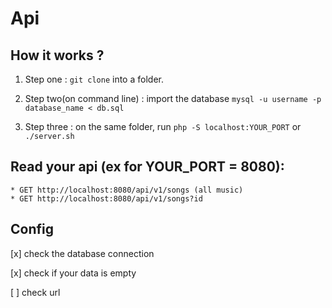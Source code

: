# Api

## How it works ?

1. Step one : `git clone` into a folder.

2. Step two(on command line) : import the database `mysql -u username -p database_name < db.sql`

3.  Step three : on the same folder, run `php -S localhost:YOUR_PORT` or `./server.sh`

## Read your api (ex for YOUR_PORT = 8080):

    * GET http://localhost:8080/api/v1/songs (all music)
    * GET http://localhost:8080/api/v1/songs?id 
    

## Config

[x] check the database connection

[x] check if your data is empty

[ ] check url
